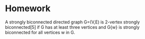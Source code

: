 # Homework
A strongly biconnected directed graph G=(V,E) is 2-vertex strongly biconnected[5] if G has at least three vertices and G\{w} is strongly biconnected for all vertices w in G.  
